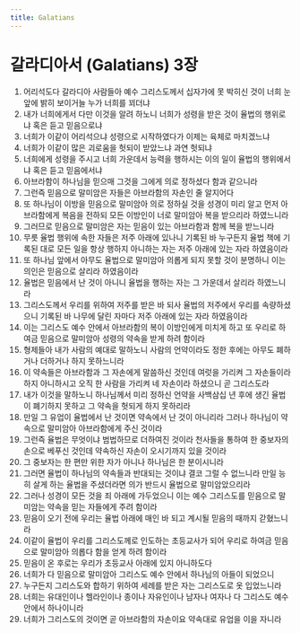 ```yaml
---
title: Galatians
---
```


# 갈라디아서 (Galatians) 3장
1. 어리석도다 갈라디아 사람들아 예수 그리스도께서 십자가에 못 박히신 것이 너희 눈 앞에 밝히 보이거늘 누가 너희를 꾀더냐
1. 내가 너희에게서 다만 이것을 알려 하노니 너희가 성령을 받은 것이 율법의 행위로냐 혹은 듣고 믿음으로냐
1. 너희가 이같이 어리석으냐 성령으로 시작하였다가 이제는 육체로 마치겠느냐
1. 너희가 이같이 많은 괴로움을 헛되이 받았느냐 과연 헛되냐
1. 너희에게 성령을 주시고 너희 가운데서 능력을 행하시는 이의 일이 율법의 행위에서냐 혹은 듣고 믿음에서냐
1. 아브라함이 하나님을 믿으매 그것을 그에게 의로 정하셨다 함과 같으니라
1. 그런즉 믿음으로 말미암은 자들은 아브라함의 자손인 줄 알지어다
1. 또 하나님이 이방을 믿음으로 말미암아 의로 정하실 것을 성경이 미리 알고 먼저 아브라함에게 복음을 전하되 모든 이방인이 너로 말미암아 복을 받으리라 하였느니라
1. 그러므로 믿음으로 말미암은 자는 믿음이 있는 아브라함과 함께 복을 받느니라
1. 무릇 율법 행위에 속한 자들은 저주 아래에 있나니 기록된 바 누구든지 율법 책에 기록된 대로 모든 일을 항상 행하지 아니하는 자는 저주 아래에 있는 자라 하였음이라
1. 또 하나님 앞에서 아무도 율법으로 말미암아 의롭게 되지 못할 것이 분명하니 이는 의인은 믿음으로 살리라 하였음이라
1. 율법은 믿음에서 난 것이 아니니 율법을 행하는 자는 그 가운데서 살리라 하였느니라
1. 그리스도께서 우리를 위하여 저주를 받은 바 되사 율법의 저주에서 우리를 속량하셨으니 기록된 바 나무에 달린 자마다 저주 아래에 있는 자라 하였음이라
1. 이는 그리스도 예수 안에서 아브라함의 복이 이방인에게 미치게 하고 또 우리로 하여금 믿음으로 말미암아 성령의 약속을 받게 하려 함이라
1. 형제들아 내가 사람의 예대로 말하노니 사람의 언약이라도 정한 후에는 아무도 폐하거나 더하거나 하지 못하느니라
1. 이 약속들은 아브라함과 그 자손에게 말씀하신 것인데 여럿을 가리켜 그 자손들이라 하지 아니하시고 오직 한 사람을 가리켜 네 자손이라 하셨으니 곧 그리스도라
1. 내가 이것을 말하노니 하나님께서 미리 정하신 언약을 사백삼십 년 후에 생긴 율법이 폐기하지 못하고 그 약속을 헛되게 하지 못하리라
1. 만일 그 유업이 율법에서 난 것이면 약속에서 난 것이 아니리라 그러나 하나님이 약속으로 말미암아 아브라함에게 주신 것이라
1. 그런즉 율법은 무엇이냐 범법하므로 더하여진 것이라 천사들을 통하여 한 중보자의 손으로 베푸신 것인데 약속하신 자손이 오시기까지 있을 것이라
1. 그 중보자는 한 편만 위한 자가 아니나 하나님은 한 분이시니라
1. 그러면 율법이 하나님의 약속들과 반대되는 것이냐 결코 그럴 수 없느니라 만일 능히 살게 하는 율법을 주셨더라면 의가 반드시 율법으로 말미암았으리라
1. 그러나 성경이 모든 것을 죄 아래에 가두었으니 이는 예수 그리스도를 믿음으로 말미암는 약속을 믿는 자들에게 주려 함이라
1. 믿음이 오기 전에 우리는 율법 아래에 매인 바 되고 계시될 믿음의 때까지 갇혔느니라
1. 이같이 율법이 우리를 그리스도께로 인도하는 초등교사가 되어 우리로 하여금 믿음으로 말미암아 의롭다 함을 얻게 하려 함이라
1. 믿음이 온 후로는 우리가 초등교사 아래에 있지 아니하도다
1. 너희가 다 믿음으로 말미암아 그리스도 예수 안에서 하나님의 아들이 되었으니
1. 누구든지 그리스도와 합하기 위하여 세례를 받은 자는 그리스도로 옷 입었느니라
1. 너희는 유대인이나 헬라인이나 종이나 자유인이나 남자나 여자나 다 그리스도 예수 안에서 하나이니라
1. 너희가 그리스도의 것이면 곧 아브라함의 자손이요 약속대로 유업을 이을 자니라
